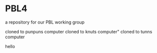 # PBL4
a repository for our PBL working group

cloned to punpuns computer
cloned to knuts computer"
cloned to tunns computer

hello